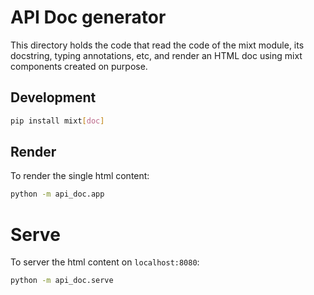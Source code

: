 # API Doc generator

This directory holds the code that read the code of the mixt module, its docstring, typing annotations, etc, and render an HTML doc using mixt components created on purpose.

## Development

```bash
pip install mixt[doc]
```

## Render

To render the single html content:

```bash
python -m api_doc.app
```

# Serve

To server the html content on `localhost:8080`:

```bash
python -m api_doc.serve
```
